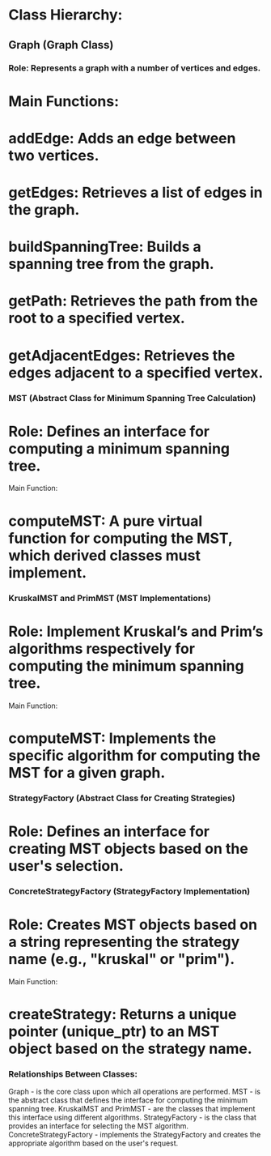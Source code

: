 # Class Hierarchy: #

## Graph (Graph Class) ##

### Role: Represents a graph with a number of vertices and edges. ###
# Main Functions:
# addEdge: Adds an edge between two vertices.
# getEdges: Retrieves a list of edges in the graph.
# buildSpanningTree: Builds a spanning tree from the graph.
# getPath: Retrieves the path from the root to a specified vertex.
# getAdjacentEdges: Retrieves the edges adjacent to a specified vertex.

### MST (Abstract Class for Minimum Spanning Tree Calculation) ###
# Role: Defines an interface for computing a minimum spanning tree.

Main Function:
# computeMST: A pure virtual function for computing the MST, which derived classes must implement.

### KruskalMST and PrimMST (MST Implementations) ###
# Role: Implement Kruskal’s and Prim’s algorithms respectively for computing the minimum spanning tree.

Main Function:
# computeMST: Implements the specific algorithm for computing the MST for a given graph.

### StrategyFactory (Abstract Class for Creating Strategies) ###
# Role: Defines an interface for creating MST objects based on the user's selection.

### ConcreteStrategyFactory (StrategyFactory Implementation) ###
# Role: Creates MST objects based on a string representing the strategy name (e.g., "kruskal" or "prim").

Main Function:
# createStrategy: Returns a unique pointer (unique_ptr) to an MST object based on the strategy name.

### Relationships Between Classes: ###
Graph - is the core class upon which all operations are performed.
MST - is the abstract class that defines the interface for computing the minimum spanning tree.
KruskalMST and PrimMST - are the classes that implement this interface using different algorithms.
StrategyFactory - is the class that provides an interface for selecting the MST algorithm.
ConcreteStrategyFactory - implements the StrategyFactory and creates the appropriate algorithm based on the user's request.